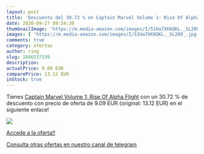 ```yaml
---
layout: post
title: 'Descuento del 30.72 % en Captain Marvel Volume 1: Rise Of Alpha F'
date: 2020-09-27 09:54:20
thumbnailImage: 'https://m.media-amazon.com/images/I/51Ha7XK6QKL._SL200_.jpg'
images: [ 'https://m.media-amazon.com/images/I/51Ha7XK6QKL._SL200_.jpg' ]
comments: true
category: ofertas
author: ring
slug: 1846537339
description:
actualPrice: 9.09 EUR
comparePrice: 13.12 EUR
inStock: true
---
```


Tienes [Captain Marvel Volume 1: Rise Of Alpha Flight](https://www.amazon.es/dp/1846537339/?tag=redken-21) con un 30.72 % de descuento con precio de oferta de 9.09 EUR (original: 13.12 EUR) en el siguiente enlace!

[![](https://m.media-amazon.com/images/I/51Ha7XK6QKL._SL200_.jpg)](https://www.amazon.es/dp/1846537339/?tag=redken-21)

[Accede a la oferta!!](https://www.amazon.es/dp/1846537339/?tag=redken-21)

[Consulta otras ofertas en nuestro canal de telegram](https://t.me/s/ofertas25)
